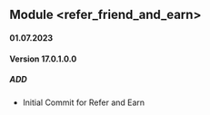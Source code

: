 ## Module <refer_friend_and_earn>
#### 01.07.2023
#### Version 17.0.1.0.0
##### ADD
- Initial Commit for Refer and Earn
